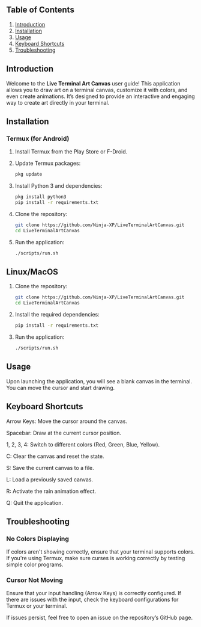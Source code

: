 ## Table of Contents
1. [Introduction](#introduction)
2. [Installation](#installation)
3. [Usage](#usage)
4. [Keyboard Shortcuts](#keyboard-shortcuts)
5. [Troubleshooting](#troubleshooting)

## Introduction

Welcome to the **Live Terminal Art Canvas** user guide! This application allows you to draw art on a terminal canvas, customize it with colors, and even create animations. It’s designed to provide an interactive and engaging way to create art directly in your terminal.

## Installation

### Termux (for Android)
1. Install Termux from the Play Store or F-Droid.
2. Update Termux packages:
   ```bash
   pkg update
   ```

3. Install Python 3 and dependencies:

   ```bash
   pkg install python3
   pip install -r requirements.txt
   ```


4. Clone the repository:

   ```bash
   git clone https://github.com/Ninja-XP/LiveTerminalArtCanvas.git
   cd LiveTerminalArtCanvas
   ```


5. Run the application:

   ```bash
   ./scripts/run.sh
   ```



## Linux/MacOS

1. Clone the repository:

   ```bash
   git clone https://github.com/Ninja-XP/LiveTerminalArtCanvas.git
   cd LiveTerminalArtCanvas
   ```


2. Install the required dependencies:

   ```bash
   pip install -r requirements.txt
   ```


3. Run the application:

   ```bash
   ./scripts/run.sh
   ```


## Usage

Upon launching the application, you will see a blank canvas in the terminal. You can move the cursor and start drawing.

## Keyboard Shortcuts

Arrow Keys: Move the cursor around the canvas.

Spacebar: Draw at the current cursor position.

1, 2, 3, 4: Switch to different colors (Red, Green, Blue, Yellow).

C: Clear the canvas and reset the state.

S: Save the current canvas to a file.

L: Load a previously saved canvas.

R: Activate the rain animation effect.

Q: Quit the application.


## Troubleshooting

###  No Colors Displaying

If colors aren't showing correctly, ensure that your terminal supports colors. If you're using Termux, make sure curses is working correctly by testing simple color programs.

###  Cursor Not Moving

Ensure that your input handling (Arrow Keys) is correctly configured. If there are issues with the input, check the keyboard configurations for Termux or your terminal.

If issues persist, feel free to open an issue on the repository’s GitHub page.
